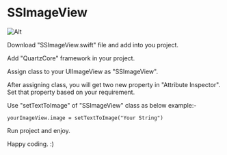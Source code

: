 # SSImageView

![Alt](https://www.dropbox.com/s/h6gfxam6vit5wht/Simulator%20Screen%20Shot%2008-Aug-2016%2C%202.20.21%20PM.png?dl=0)

Download "SSImageView.swift" file and add into you project.

Add "QuartzCore" framework in your project.

Assign class to your UIImageView as "SSImageView".

After assigning class, you will get two new property in "Attribute Inspector". Set that property based on your requirement.

Use "setTextToImage" of "SSImageView" class as below example:-

    yourImageView.image = setTextToImage("Your String")


Run project and enjoy.

Happy coding. :)
